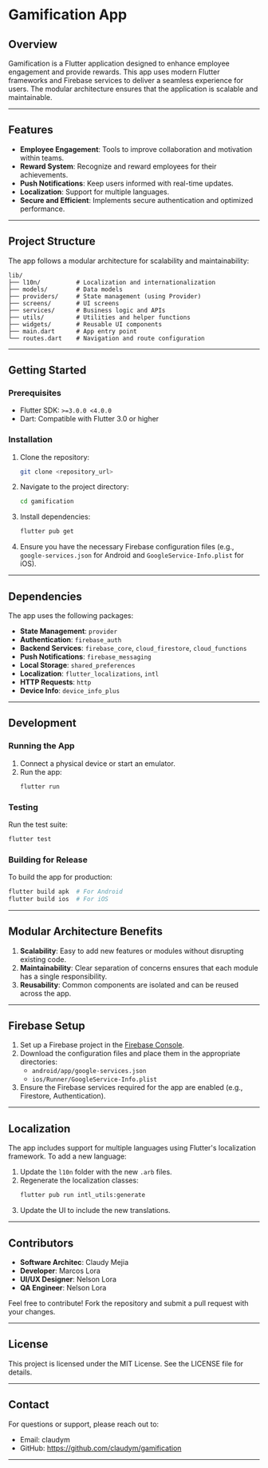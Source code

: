 # Gamification App

## Overview

Gamification is a Flutter application designed to enhance employee engagement and provide rewards. This app uses modern Flutter frameworks and Firebase services to deliver a seamless experience for users. The modular architecture ensures that the application is scalable and maintainable.

---

## Features

- **Employee Engagement**: Tools to improve collaboration and motivation within teams.
- **Reward System**: Recognize and reward employees for their achievements.
- **Push Notifications**: Keep users informed with real-time updates.
- **Localization**: Support for multiple languages.
- **Secure and Efficient**: Implements secure authentication and optimized performance.

---

## Project Structure

The app follows a modular architecture for scalability and maintainability:

```
lib/
├── l10n/          # Localization and internationalization
├── models/        # Data models
├── providers/     # State management (using Provider)
├── screens/       # UI screens
├── services/      # Business logic and APIs
├── utils/         # Utilities and helper functions
├── widgets/       # Reusable UI components
├── main.dart      # App entry point
└── routes.dart    # Navigation and route configuration
```

---

## Getting Started

### Prerequisites

- Flutter SDK: `>=3.0.0 <4.0.0`
- Dart: Compatible with Flutter 3.0 or higher

### Installation

1. Clone the repository:
   ```bash
   git clone <repository_url>
   ```
2. Navigate to the project directory:
   ```bash
   cd gamification
   ```
3. Install dependencies:

   ```bash
   flutter pub get
   ```

4. Ensure you have the necessary Firebase configuration files (e.g., `google-services.json` for Android and `GoogleService-Info.plist` for iOS).

---

## Dependencies

The app uses the following packages:

- **State Management**: `provider`
- **Authentication**: `firebase_auth`
- **Backend Services**: `firebase_core`, `cloud_firestore`, `cloud_functions`
- **Push Notifications**: `firebase_messaging`
- **Local Storage**: `shared_preferences`
- **Localization**: `flutter_localizations`, `intl`
- **HTTP Requests**: `http`
- **Device Info**: `device_info_plus`

---

## Development

### Running the App

1. Connect a physical device or start an emulator.
2. Run the app:
   ```bash
   flutter run
   ```

### Testing

Run the test suite:

```bash
flutter test
```

### Building for Release

To build the app for production:

```bash
flutter build apk  # For Android
flutter build ios  # For iOS
```

---

## Modular Architecture Benefits

1. **Scalability**: Easy to add new features or modules without disrupting existing code.
2. **Maintainability**: Clear separation of concerns ensures that each module has a single responsibility.
3. **Reusability**: Common components are isolated and can be reused across the app.

---

## Firebase Setup

1. Set up a Firebase project in the [Firebase Console](https://console.firebase.google.com/).
2. Download the configuration files and place them in the appropriate directories:
   - `android/app/google-services.json`
   - `ios/Runner/GoogleService-Info.plist`
3. Ensure the Firebase services required for the app are enabled (e.g., Firestore, Authentication).

---

## Localization

The app includes support for multiple languages using Flutter's localization framework. To add a new language:

1. Update the `l10n` folder with the new `.arb` files.
2. Regenerate the localization classes:
   ```bash
   flutter pub run intl_utils:generate
   ```
3. Update the UI to include the new translations.

---

## Contributors

- **Software Architec**: Claudy Mejia
- **Developer**: Marcos Lora
- **UI/UX Designer**: Nelson Lora
- **QA Engineer**: Nelson Lora

Feel free to contribute! Fork the repository and submit a pull request with your changes.

---

## License

This project is licensed under the MIT License. See the LICENSE file for details.

---

## Contact

For questions or support, please reach out to:

- Email: claudym
- GitHub: https://github.com/claudym/gamification

---
